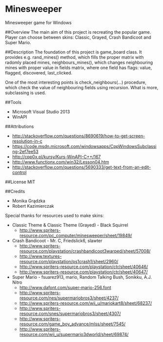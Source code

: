 # Minesweeper
Minesweeper game for Windows

##Overview
The main aim of this project is recreating the popular game. Player can choose between skins: Classic, Grayed, Crash Bandicoot and Super Mario.

##Description
The foundation of this project is game_board class. It provides e.g. rand_mines() method, which fills the proper matrix with radomly placed mines, neighbours_mines(), which changes neighbouring mines with proper value in fields matrix, where one field has flags: value, flagged, discovered, last_clicked.

One of the most interesting points is check_neighbours(...) procedure, which check the value of neighbouring fields using recursion. What is more, subclassing is used.

##Tools
- Microsoft Visual Studio 2013
- WinAPI

##Attributions
- http://stackoverflow.com/questions/8690619/how-to-get-screen-resolution-in-c
- https://code.msdn.microsoft.com/windowsapps/CppWindowsSubclassing-2ef7ee53
- http://cpp0x.pl/kursy/Kurs-WinAPI-C++/167
- http://www.functionx.com/win32/Lesson04.htm
- http://stackoverflow.com/questions/5690333/get-text-from-an-edit-control

##License
MIT

##Credits
* Monika Grądzka
* Robert Kazimierczak

Special thanks for resources used to make skins:
- Classic Theme & Classic Theme (Grayed) - Black Squirrel
  - http://www.spriters-resource.com/pc_computer/minesweeper/sheet/19849/
- Crash Bandicoot - Mr. C, Friedslick6, slawter
  - http://www.spriters-resource.com/playstation/crashbandicoot3warped/sheet/57008/
  - http://www.textures-resource.com/playstation/ps1crash1/sheet/2960/
  - http://www.spriters-resource.com/playstation/ctr/sheet/40646/
  - http://www.spriters-resource.com/playstation/ctr/sheet/40647/
- Super Mario - fsuarez913, mario, Random Talking Bush, Sonikku, A.J. Nitro
  - http://www.dafont.com/super-mario-256.font
  - http://www.spriters-resource.com/nes/supermariobros3/sheet/4237/
  - http://www.spriters-resource.com/wii_u/mariokart8/sheet/68237/
  - http://www.spriters-resource.com/snes/supermariobros3/sheet/4307/
  - http://www.spriters-resource.com/game_boy_advance/mlss/sheet/7545/
  - http://www.spriters-resource.com/wii_u/supermario3dworld/sheet/69874/
